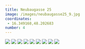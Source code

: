 ```yaml
---
title: Neubaugasse 25
image: /images/neubaugasse25_9.jpg
coordinates:
 - 16.349168,48.202683
number: 4
---
```



<div class="photos">
<img src="{{site.url}}/images/neubaugasse25_1.jpg" >
<img src="{{site.url}}/images/neubaugasse25_2.jpg" >
<img src="{{site.url}}/images/neubaugasse25_3.jpg" >
<img src="{{site.url}}/images/neubaugasse25_4.jpg" >
<img src="{{site.url}}/images/neubaugasse25_5.jpg" >
<img src="{{site.url}}/images/neubaugasse25_6.jpg" >
<img src="{{site.url}}/images/neubaugasse25_7.jpg" >
<img src="{{site.url}}/images/neubaugasse25_8.jpg" >
<img src="{{site.url}}/images/neubaugasse25_9.jpg" >


</div>
